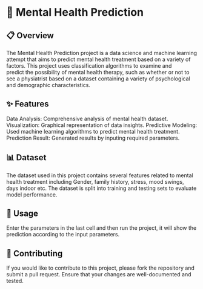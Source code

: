 # :brain: Mental Health Prediction

## :clipboard: Overview

The Mental Health Prediction project is a data science and machine learning attempt that aims to predict mental health treatment based on a variety of factors. This project uses classification algorithms to examine and predict the possibility of mental health therapy, such as whether or not to see a physiatrist based on a dataset containing a variety of psychological and demographic characteristics.

## :sparkles: Features
Data Analysis: Comprehensive analysis of mental health dataset.
Visualization: Graphical representation of data insights.
Predictive Modeling: Used machine learning algorithms to predict mental health treatment.
Prediction Result: Generated results by inputing required parameters.

## :bar_chart: Dataset

The dataset used in this project contains several features related to mental health treatment including Gender, family history, stress, mood swings, days indoor etc.
The dataset is split into training and testing sets to evaluate model performance.

## :rocket: Usage
Enter the parameters in the last cell and then run the project, it will show the prediction according to the input parameters.

## 🤝 Contributing
If you would like to contribute to this project, please fork the repository and submit a pull request. Ensure that your changes are well-documented and tested.

